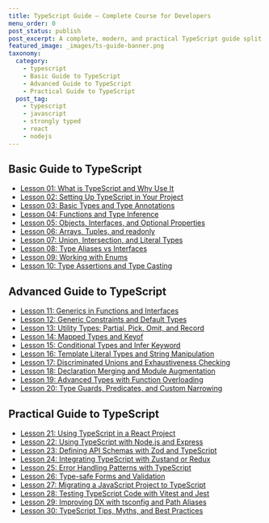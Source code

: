 ```yaml
---
title: TypeScript Guide – Complete Course for Developers
menu_order: 0
post_status: publish
post_excerpt: A complete, modern, and practical TypeScript guide split into Basic, Advanced, and Practical sections with examples and clear lessons.
featured_image: _images/ts-guide-banner.png
taxonomy:
  category:
    - typescript
    - Basic Guide to TypeScript
    - Advanced Guide to TypeScript
    - Practical Guide to TypeScript
  post_tag:
    - typescript
    - javascript
    - strongly typed
    - react
    - nodejs
---
```


<div class="guru-cat-main" markdown="1">

<div class="guru-cat-in" markdown="1">

## Basic Guide to TypeScript

- [Lesson 01: What is TypeScript and Why Use It](./lesson-01-what-is-typescript-and-why-use-it)
- [Lesson 02: Setting Up TypeScript in Your Project](./lesson-02-setting-up-typescript-in-your-project)
- [Lesson 03: Basic Types and Type Annotations](./lesson-03-basic-types-and-type-annotations)
- [Lesson 04: Functions and Type Inference](./lesson-04-functions-and-type-inference)
- [Lesson 05: Objects, Interfaces, and Optional Properties](./lesson-05-objects,-interfaces,-and-optional-properties)
- [Lesson 06: Arrays, Tuples, and readonly](./lesson-06-arrays,-tuples,-and-readonly)
- [Lesson 07: Union, Intersection, and Literal Types](./lesson-07-union,-intersection,-and-literal-types)
- [Lesson 08: Type Aliases vs Interfaces](./lesson-08-type-aliases-vs-interfaces)
- [Lesson 09: Working with Enums](./lesson-09-working-with-enums)
- [Lesson 10: Type Assertions and Type Casting](./lesson-10-type-assertions-and-type-casting)

</div>

<div class="guru-cat-in" markdown="1">

## Advanced Guide to TypeScript

- [Lesson 11: Generics in Functions and Interfaces](./lesson-11-generics-in-functions-and-interfaces)
- [Lesson 12: Generic Constraints and Default Types](./lesson-12-generic-constraints-and-default-types)
- [Lesson 13: Utility Types: Partial, Pick, Omit, and Record](./lesson-13-utility-types:-partial,-pick,-omit,-and-record)
- [Lesson 14: Mapped Types and Keyof](./lesson-14-mapped-types-and-keyof)
- [Lesson 15: Conditional Types and Infer Keyword](./lesson-15-conditional-types-and-infer-keyword)
- [Lesson 16: Template Literal Types and String Manipulation](./lesson-16-template-literal-types-and-string-manipulation)
- [Lesson 17: Discriminated Unions and Exhaustiveness Checking](./lesson-17-discriminated-unions-and-exhaustiveness-checking)
- [Lesson 18: Declaration Merging and Module Augmentation](./lesson-18-declaration-merging-and-module-augmentation)
- [Lesson 19: Advanced Types with Function Overloading](./lesson-19-advanced-types-with-function-overloading)
- [Lesson 20: Type Guards, Predicates, and Custom Narrowing](./lesson-20-type-guards,-predicates,-and-custom-narrowing)

</div>

<div class="guru-cat-in" markdown="1">

## Practical Guide to TypeScript

- [Lesson 21: Using TypeScript in a React Project](./lesson-21-using-typescript-in-a-react-project)
- [Lesson 22: Using TypeScript with Node.js and Express](./lesson-22-using-typescript-with-node.js-and-express)
- [Lesson 23: Defining API Schemas with Zod and TypeScript](./lesson-23-defining-api-schemas-with-zod-and-typescript)
- [Lesson 24: Integrating TypeScript with Zustand or Redux](./lesson-24-integrating-typescript-with-zustand-or-redux)
- [Lesson 25: Error Handling Patterns with TypeScript](./lesson-25-error-handling-patterns-with-typescript)
- [Lesson 26: Type-safe Forms and Validation](./lesson-26-type-safe-forms-and-validation)
- [Lesson 27: Migrating a JavaScript Project to TypeScript](./lesson-27-migrating-a-javascript-project-to-typescript)
- [Lesson 28: Testing TypeScript Code with Vitest and Jest](./lesson-28-testing-typescript-code-with-vitest-and-jest)
- [Lesson 29: Improving DX with tsconfig and Path Aliases](./lesson-29-improving-dx-with-tsconfig-and-path-aliases)
- [Lesson 30: TypeScript Tips, Myths, and Best Practices](./lesson-30-typescript-tips,-myths,-and-best-practices)

</div>

</div>
